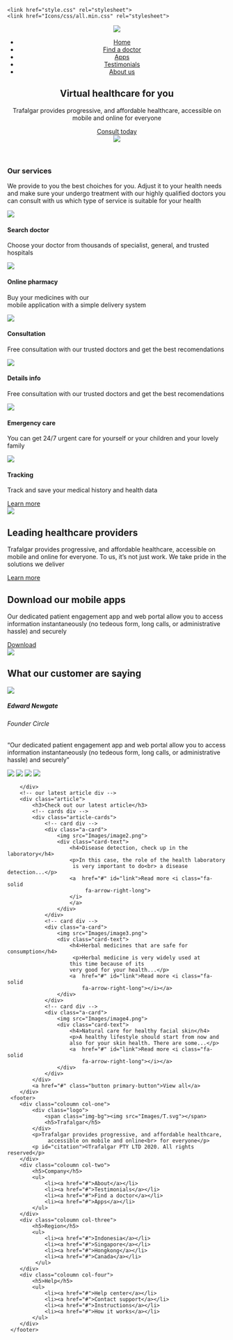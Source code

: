 <!DOCTYPE html>
<html lang="en">
<head>
    <meta charset="UTF-8">
    <meta name="viewport" content="width=device-width, initial-scale=1.0">
    <title>Trafalgar</title>
    
    <link href="style.css" rel="stylesheet">
    <link href="Icons/css/all.min.css" rel="stylesheet">
</head>
<body>
    <header>
        <section class="container">
            <nav class="navbar">
            <!--Left-->
                <a href="#"><img src="Images/logo.svg"></a>
            <!--Right-->
                <ul>
                    <li class="navbar-link"><a href="#" >Home</a></li>
                    <li class="navbar-link"><a href="#" >Find a doctor</a></li>
                    <li class="navbar-link"><a href="#" >Apps</a></li>
                    <li class="navbar-link"><a href="#" >Testimonials</a></li>
                    <li class="navbar-link"><a href="#" >About us</a></li>
                </ul>
            </nav>
        </section>
        <!-- hero part -->
        <section class="container hero">
            <!-- text part -->
            <div class="text">
            <h2>Virtual healthcare for 
                you</h2>
            <p>Trafalgar provides progressive, and affordable healthcare, 
                accessible on mobile and online for everyone</p>
            <a href="#" class="button">Consult today</a>
            </div>
            <!-- text part-->
            <img src="Images/illustration.png">
        </section>
    </header>
        <!-- our services div -->
        <div class="our-services">
            <!-- text div -->
            <div class="text">
                <h3>Our services</h3>
                <p>We provide to you the best choiches for you. Adjust it to your health 
                    needs and make sure your undergo treatment with 
                    our highly qualified doctors you can consult with us which 
                    type of service is suitable for your health</p>
            </div>
            <!-- cards div -->
            <div class="cards">
                <!-- card div -->
                <div class="card">
                    <img src="Images/Frame.png">
                    <h4>Search doctor</h4>
                    <p>Choose your doctor from thousands of specialist, 
                        general, and trusted hospitals</p>
                </div>
                <!-- card div -->
                <div class="card">
                    <img src="Images/Frame2.png">
                    <h4>Online pharmacy</h4>
                    <p>Buy your medicines with our <br> mobile application 
                        with a simple delivery system</p>
                </div>
                <!-- card div -->
                <div class="card">
                    <img src="Images/Frame3.png">
                    <h4>Consultation</h4>
                    <p>Free consultation with our trusted doctors 
                        and get the best recomendations</p>
                </div>
                <!-- card div -->
                <div class="card">
                    <img src="Images/Frame4.png">
                    <h4>Details info</h4>
                    <p>Free consultation with our trusted doctors and get the 
                        best recomendations</p>
                </div>
                <!-- card div -->
                <div class="card">
                    <img src="Images/Frame5.png">
                    <h4>Emergency care</h4>
                    <p>You can get 24/7 urgent care for yourself or your 
                        children and your lovely family</p>
                </div>
                <!-- card div -->
                <div class="card">
                    <img src="Images/Frame6.png">
                    <h4>Tracking</h4>
                    <p>Track and save your medical history and health data</p>
                </div>
            </div>
            <a class="button primary-button" href="#">Learn more</a>
        </div>
        <!-- leading healthcare providers div -->
         <div class="healthcare-prov">
            <!-- text part div -->
             <img src="Images/trafalgar-illustration.png">
             <div class="text">
                <h2>Leading healthcare providers</h2>
                <p>Trafalgar provides progressive, and affordable 
                    healthcare, accessible on mobile and online for everyone. To us,
                     it’s not just work. We take pride in the solutions we deliver</p>
                <a class="button primary-button" href="#">Learn more</a>
             </div>
         </div>
        <!-- download our mobile apps div  -->
         <div class="download-our-apps">
            <div class="text">
                <h2>Download our mobile apps</h2>
                <p>Our dedicated patient engagement app and web portal
                     allow you to
                     access information instantaneously 
                    (no tedeous form, long calls, or administrative hassle) and securely</p>
                <a class="button primary-button" href="#">Download <i class="fa-solid fa-arrow-down"></i></a>
             </div>
             <img src="Images/trafalgar-illustration2.png">
            </div>
        <!-- Testimonials div -->
         <div class="whole-testimonials">
                <div class="blue-testimonials">
                     <!-- header -->
                     <h2>What our customer are saying</h2>
                    <!-- founder div -->
                        <div class="founder">
                            <img src="Images/image1.png">
                            <div class="founder-text">
                                <h5>Edward Newgate</h5>
                                <h6>Founder Circle</h6>
                            </div>
                            <p>“Our dedicated patient engagement app and web portal allow you 
                            to access information instantaneously
                             (no tedeous form, long calls, or administrative hassle)
                              and securely”</p>
                        </div>
                </div>
            <!-- slider div -->
            <div class="slider">
                <div class="elements">
                    <a href="#"><i class="fa-solid fa-arrow-left-long"></i></a>
                    <img src="Images/EllipseSliderDark.png">
                    <img src="Images/EllipseSliderLight.png">
                    <img src="Images/EllipseSliderLight.png">
                    <img src="Images/EllipseSliderLight.png">
                    <a href="#"><i class="fa-solid fa-arrow-right-long"></i></a>
                </div>
            </div>

        </div>
        <!-- our latest article div -->
        <div class="article">
            <h3>Check out our latest article</h3>
            <!-- cards div -->
            <div class="article-cards">
                <!-- card div -->
                <div class="a-card">
                    <img src="Images/image2.png">
                    <div class="card-text">
                        <h4>Disease detection, check up in the laboratory</h4>
                        <p>In this case, the role of the health laboratory
                         is very important to do<br> a disease detection...</p>
                        <a  href="#" id="link">Read more <i class="fa-solid
                             fa-arrow-right-long">
                        </i>
                        </a>
                    </div>
                </div>
                <!-- card div -->
                <div class="a-card">
                    <img src="Images/image3.png">
                    <div class="card-text">
                        <h4>Herbal medicines that are safe for consumption</h4>
                         <p>Herbal medicine is very widely used at 
                        this time because of its 
                        very good for your health...</p>
                        <a  href="#" id="link">Read more <i class="fa-solid 
                            fa-arrow-right-long"></i></a>
                    </div>
                </div>
                <!-- card div -->
                <div class="a-card">
                    <img src="Images/image4.png">
                    <div class="card-text">
                        <h4>Natural care for healthy facial skin</h4>
                        <p>A healthy lifestyle should start from now and 
                        also for your skin health. There are some...</p>
                        <a  href="#" id="link">Read more <i class="fa-solid 
                            fa-arrow-right-long"></i></a>
                    </div>
                </div>
            </div>
            <a href="#" class="button primary-button">View all</a>
        </div>
     <footer>
        <div class="coloumn col-one">
            <div class="logo">
                <span class="img-bg"><img src="Images/T.svg"></span>
                <h5>Trafalgar</h5>
            </div>
            <p>Trafalgar provides progressive, and affordable healthcare,
                 accessible on mobile and online<br> for everyone</p>
            <p id="citation">©Trafalgar PTY LTD 2020. All rights reserved</p>
        </div>
        <div class="coloumn col-two">
            <h5>Company</h5>
            <ul>
                <li><a href="#">About</a></li>
                <li><a href="#">Testimonials</a></li>
                <li><a href="#">Find a doctor</a></li>
                <li><a href="#">Apps</a></li>
            </ul>
        </div>
        <div class="coloumn col-three">
            <h5>Region</h5>
            <ul>
                <li><a href="#">Indonesia</a></li>
                <li><a href="#">Singapore</a></li>
                <li><a href="#">Hongkong</a></li>
                <li><a href="#">Canada</a></li> 
             </ul>
        </div>
        <div class="coloumn col-four">
            <h5>Help</h5>
            <ul>
                <li><a href="#">Help center</a></li>
                <li><a href="#">Contact support</a></li>
                <li><a href="#">Instructions</a></li>
                <li><a href="#">How it works</a></li>
            </ul>
        </div>  
     </footer>    
</body>
</html>

